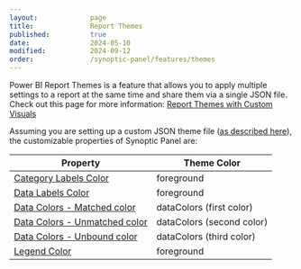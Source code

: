 ```yaml
---
layout:             page
title:              Report Themes
published:          true
date:               2024-05-10
modified:           2024-09-12
order:              /synoptic-panel/features/themes
---
```

Power BI Report Themes is a feature that allows you to apply multiple settings to a report at the same time and share them via a single JSON file. Check out this page for more information: [Report Themes with Custom Visuals](../../features/themes.md)

Assuming you are setting up a custom JSON theme file ([as described here](https://learn.microsoft.com/en-us/power-bi/create-reports/desktop-report-themes#report-theme-json-file-format)), the customizable properties of Synoptic Panel are:

| Property | Theme Color | 
| -------- | ----------- |
| [Category Labels Color](../options/category-labels/color-matched.md)  | foreground |
| [Data Labels Color](../options/data-labels/color.md)                  | foreground |
| [Data Colors - Matched color](../options/areas/color-matched.md)      | dataColors (first color) |
| [Data Colors - Unmatched color](../options/areas/color-unmatched.md)  | dataColors (second color) |
| [Data Colors - Unbound color](../options/areas/color-unbound.md)      | dataColors (third color) |
| [Legend Color](../options/legend/text.md#color)                       | foreground |